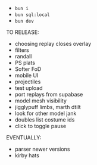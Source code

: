 - `bun i`
- `bun sql:local`
- `bun dev`

TO RELEASE:

- choosing replay closes overlay
- filters
- randall
- PS plats
- Softer FoD
- mobile UI
- projectiles
- test upload
- port replays from supabase
- model mesh visibility
- jigglypuff limbs, marth dtilt
- look for other model jank
- doubles list costume ids
- click to toggle pause

EVENTUALLY:

- parser newer versions
- kirby hats
